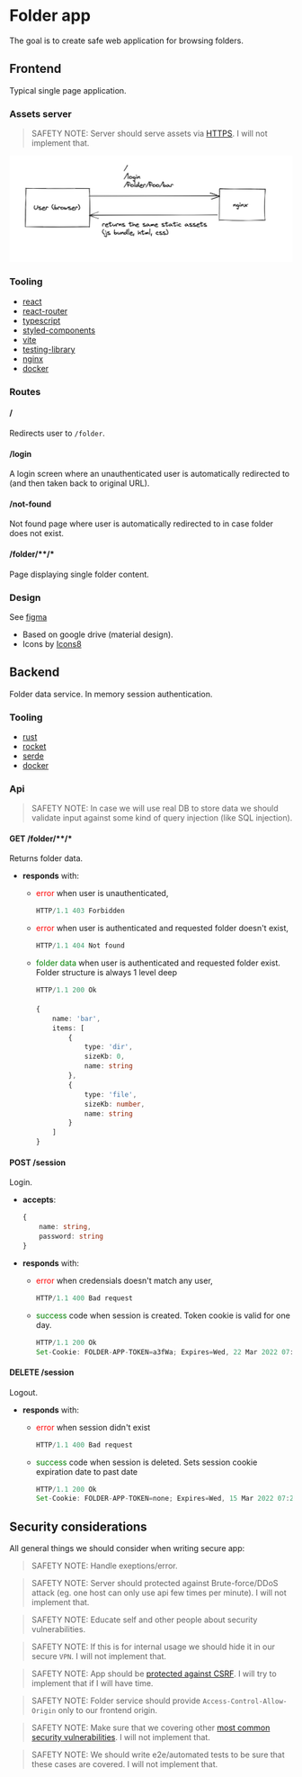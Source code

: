 # Folder app

The goal is to create safe web application for browsing folders.

## Frontend

Typical single page application.

### Assets server

> SAFETY NOTE:
> Server should serve assets via [HTTPS](https://en.wikipedia.org/wiki/HTTPS).
> I will not implement that.

![spa](/images/spa.png)

### Tooling

- [react](reactjs.org)
- [react-router](https://reactrouter.com/)
- [typescript](https://www.typescriptlang.org/)
- [styled-components](https://styled-components.com/)
- [vite](https://vitejs.dev/)
- [testing-library](https://testing-library.com/)
- [nginx](https://www.nginx.com/)
- [docker](https://www.docker.com/)

### Routes

#### /

Redirects user to `/folder`.

#### /login

A login screen where an unauthenticated user is automatically redirected to (and then taken back to original URL).

#### /not-found

Not found page where user is automatically redirected to in case folder does not exist.

#### /folder/\*\*/\*

Page displaying single folder content.

### Design

See [figma](https://www.figma.com/file/J6yvOILo6HM62FnHXaAAOC/HolderApp?node-id=0%3A1)

- Based on google drive (material design).
- Icons by [Icons8](https://icons8.com/)

## Backend

Folder data service. In memory session authentication.

### Tooling

- [rust](https://www.rust-lang.org/)
- [rocket](https://rocket.rs/)
- [serde](https://serde.rs/)
- [docker](https://www.docker.com/)

### Api

> SAFETY NOTE:
> In case we will use real DB to store data we should validate input against some kind of query injection (like SQL injection).

#### GET /folder/\*\*/\*

Returns folder data.

- **responds** with:

  - <span style="color:red;">error</span> when user is unauthenticated,

    ```ts
    HTTP/1.1 403 Forbidden
    ```

  - <span style="color:red;">error</span> when user is authenticated and requested folder doesn't exist,

    ```ts
    HTTP/1.1 404 Not found
    ```

  - <span style="color:green;">folder data</span> when user is authenticated and requested folder exist. Folder structure is always 1 level deep

    ```ts
    HTTP/1.1 200 Ok

    {
        name: 'bar',
        items: [
            {
                type: 'dir',
                sizeKb: 0,
                name: string
            },
            {
                type: 'file',
                sizeKb: number,
                name: string
            }
        ]
    }
    ```

#### POST /session

Login.

- **accepts**:

  ```ts
  {
      name: string,
      password: string
  }
  ```

- **responds** with:

  - <span style="color:red;">error</span> when credensials doesn't match any user,

    ```ts
    HTTP/1.1 400 Bad request
    ```

  - <span style="color:green;">success</span> code when session is created. Token cookie is valid for one day.

    ```ts
    HTTP/1.1 200 Ok
    Set-Cookie: FOLDER-APP-TOKEN=a3fWa; Expires=Wed, 22 Mar 2022 07:28:00 GMT; SameSite=Strict; Secure; HttpOnly
    ```

#### DELETE /session

Logout.

- **responds** with:

  - <span style="color:red;">error</span> when session didn't exist

    ```ts
    HTTP/1.1 400 Bad request
    ```

  - <span style="color:green;">success</span> code when session is deleted. Sets session cookie expiration date to past date
    ```ts
    HTTP/1.1 200 Ok
    Set-Cookie: FOLDER-APP-TOKEN=none; Expires=Wed, 15 Mar 2022 07:28:00 GMT; SameSite=Strict; Secure; HttpOnly
    ```

## Security considerations

All general things we should consider when writing secure app:

> SAFETY NOTE:
> Handle exeptions/error.

> SAFETY NOTE:
> Server should protected against Brute-force/DDoS attack (eg. one host can only use api few times per minute).
> I will not implement that.

> SAFETY NOTE:
> Educate self and other people about security vulnerabilities.

> SAFETY NOTE:
> If this is for internal usage we should hide it in our secure `VPN`.
> I will not implement that.

> SAFETY NOTE:
> App should be [protected against CSRF](https://cheatsheetseries.owasp.org/cheatsheets/Cross-Site_Request_Forgery_Prevention_Cheat_Sheet.html).
> I will try to implement that if I will have time.

> SAFETY NOTE:
> Folder service should provide `Access-Control-Allow-Origin` only to our frontend origin.

> SAFETY NOTE:
> Make sure that we covering other [most common security vulnerabilities](https://owasp.org/www-project-top-ten/).
> I will not implement that.

> SAFETY NOTE:
> We should write e2e/automated tests to be sure that these cases are covered.
> I will not implement that.
